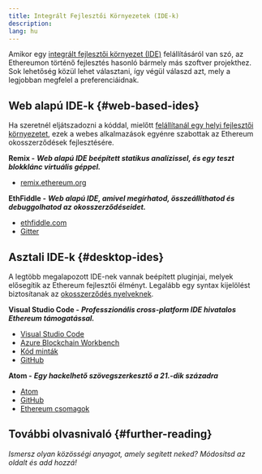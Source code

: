 ```yaml
---
title: Integrált Fejlesztői Környezetek (IDE-k)
description:
lang: hu
---
```


Amikor egy [integrált fejlesztői környezet (IDE)](https://wikipedia.org/wiki/Integrated_development_environment) felállításáról van szó, az Ethereumon történő fejlesztés hasonló bármely más szoftver projekthez. Sok lehetőség közül lehet választani, így végül válaszd azt, mely a legjobban megfelel a preferenciáidnak.

## Web alapú IDE-k {#web-based-ides}

Ha szeretnél eljátszadozni a kóddal, mielőtt [felállítanál egy helyi fejlesztői környezetet](/developers/local-environment/), ezek a webes alkalmazások egyénre szabottak az Ethereum okosszerződések fejlesztésére.

**Remix -** **_Web alapú IDE beépített statikus analízissel, és egy teszt blokklánc virtuális géppel._**

- [remix.ethereum.org](https://remix.ethereum.org/)

**EthFiddle -** **_Web alapú IDE, amivel megírhatod, összeállíthatod és debuggolhatod az okosszerződéseidet._**

- [ethfiddle.com](https://ethfiddle.com/)
- [Gitter](https://gitter.im/loomnetwork/ethfiddle)

## Asztali IDE-k {#desktop-ides}

A legtöbb megalapozott IDE-nek vannak beépített pluginjai, melyek elősegítik az Ethereum fejlesztői élményt. Legalább egy syntax kijelölést biztosítanak az [okosszerződés nyelveknek](/developers/docs/smart-contracts/languages/).

**Visual Studio Code -** **_Professzionális cross-platform IDE hivatalos Ethereum támogatással._**

- [Visual Studio Code](https://code.visualstudio.com/)
- [Azure Blockchain Workbench](https://azuremarketplace.microsoft.com/en-us/marketplace/apps/microsoft-azure-blockchain.azure-blockchain-workbench?tab=Overview)
- [Kód minták](https://github.com/Azure-Samples/blockchain/blob/master/blockchain-workbench/application-and-smart-contract-samples/readme.md)
- [GitHub](https://github.com/microsoft/vscode)

**Atom -** **_Egy hackelhető szövegszerkesztő a 21.-dik századra_**

- [Atom](https://atom.io/)
- [GitHub](https://github.com/atom)
- [Ethereum csomagok](https://atom.io/packages/search?utf8=%E2%9C%93&q=keyword%3Aethereum&commit=Search)

## További olvasnivaló {#further-reading}

_Ismersz olyan közösségi anyagot, amely segített neked? Módosítsd az oldalt és add hozzá!_
